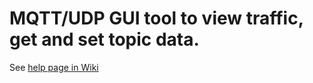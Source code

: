 # MQTT/UDP GUI tool to view traffic, get and set topic data.

See [help page in Wiki](https://github.com/dzavalishin/mqtt_udp/wiki/MQTT-UDP-Viewer-Help)
